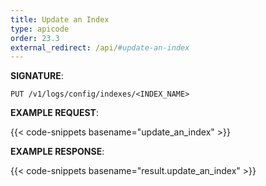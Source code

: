 ```yaml
---
title: Update an Index
type: apicode
order: 23.3
external_redirect: /api/#update-an-index
---
```


**SIGNATURE**:

`PUT /v1/logs/config/indexes/<INDEX_NAME>`

**EXAMPLE REQUEST**:

{{< code-snippets basename="update_an_index" >}}

**EXAMPLE RESPONSE**:

{{< code-snippets basename="result.update_an_index" >}}
